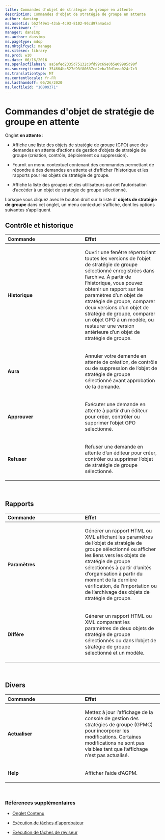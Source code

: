 ```yaml
---
title: Commandes d'objet de stratégie de groupe en attente
description: Commandes d'objet de stratégie de groupe en attente
author: dansimp
ms.assetid: b62f49e1-43ab-4c93-8102-96cd97a4adad
ms.reviewer: ''
manager: dansimp
ms.author: dansimp
ms.pagetype: mdop
ms.mktglfcycl: manage
ms.sitesec: library
ms.prod: w10
ms.date: 06/16/2016
ms.openlocfilehash: aa5afed2335d75132c0fd99c69e0b5e09985d98f
ms.sourcegitcommit: 354664bc527d93f80687cd2eba70d1eea024c7c3
ms.translationtype: MT
ms.contentlocale: fr-FR
ms.lasthandoff: 06/26/2020
ms.locfileid: "10809371"
---
```

# Commandes d'objet de stratégie de groupe en attente


Onglet **en attente** :

-   Affiche une liste des objets de stratégie de groupe (GPO) avec des demandes en attente d’actions de gestion d’objets de stratégie de groupe (création, contrôle, déploiement ou suppression).

-   Fournit un menu contextuel contenant des commandes permettant de répondre à des demandes en attente et d’afficher l’historique et les rapports pour les objets de stratégie de groupe.

-   Affiche la liste des groupes et des utilisateurs qui ont l’autorisation d’accéder à un objet de stratégie de groupe sélectionné.

Lorsque vous cliquez avec le bouton droit sur la liste d' **objets de stratégie de groupe** dans cet onglet, un menu contextuel s’affiche, dont les options suivantes s’appliquent.

## Contrôle et historique


<table>
<colgroup>
<col width="50%" />
<col width="50%" />
</colgroup>
<thead>
<tr class="header">
<th align="left">Commande</th>
<th align="left">Effet</th>
</tr>
</thead>
<tbody>
<tr class="odd">
<td align="left"><p><strong>Historique</strong></p></td>
<td align="left"><p>Ouvrir une fenêtre répertoriant toutes les versions de l’objet de stratégie de groupe sélectionné enregistrées dans l’archive. À partir de l’historique, vous pouvez obtenir un rapport sur les paramètres d’un objet de stratégie de groupe, comparer deux versions d’un objet de stratégie de groupe, comparer un objet GPO à un modèle, ou restaurer une version antérieure d’un objet de stratégie de groupe.</p></td>
</tr>
<tr class="even">
<td align="left"><p><strong>Aura</strong></p></td>
<td align="left"><p>Annuler votre demande en attente de création, de contrôle ou de suppression de l’objet de stratégie de groupe sélectionné avant approbation de la demande.</p></td>
</tr>
<tr class="odd">
<td align="left"><p><strong>Approuver</strong></p></td>
<td align="left"><p>Exécuter une demande en attente à partir d’un éditeur pour créer, contrôler ou supprimer l’objet GPO sélectionné.</p></td>
</tr>
<tr class="even">
<td align="left"><p><strong>Refuser</strong></p></td>
<td align="left"><p>Refuser une demande en attente d’un éditeur pour créer, contrôler ou supprimer l’objet de stratégie de groupe sélectionné.</p></td>
</tr>
</tbody>
</table>

 

## Rapports


<table>
<colgroup>
<col width="50%" />
<col width="50%" />
</colgroup>
<thead>
<tr class="header">
<th align="left">Commande</th>
<th align="left">Effet</th>
</tr>
</thead>
<tbody>
<tr class="odd">
<td align="left"><p><strong>Paramètres</strong></p></td>
<td align="left"><p>Générer un rapport HTML ou XML affichant les paramètres de l’objet de stratégie de groupe sélectionné ou afficher les liens vers les objets de stratégie de groupe sélectionnés à partir d’unités d’organisation à partir du moment de la dernière vérification, de l’importation ou de l’archivage des objets de stratégie de groupe.</p></td>
</tr>
<tr class="even">
<td align="left"><p><strong>Diffère</strong></p></td>
<td align="left"><p>Générer un rapport HTML ou XML comparant les paramètres de deux objets de stratégie de groupe sélectionnés ou dans l’objet de stratégie de groupe sélectionné et un modèle.</p></td>
</tr>
</tbody>
</table>

 

## Divers


<table>
<colgroup>
<col width="50%" />
<col width="50%" />
</colgroup>
<thead>
<tr class="header">
<th align="left">Commande</th>
<th align="left">Effet</th>
</tr>
</thead>
<tbody>
<tr class="odd">
<td align="left"><p><strong>Actualiser</strong></p></td>
<td align="left"><p>Mettez à jour l’affichage de la console de gestion des stratégies de groupe (GPMC) pour incorporer les modifications. Certaines modifications ne sont pas visibles tant que l’affichage n’est pas actualisé.</p></td>
</tr>
<tr class="even">
<td align="left"><p><strong>Help</strong></p></td>
<td align="left"><p>Afficher l’aide d’AGPM.</p></td>
</tr>
</tbody>
</table>

 

### Références supplémentaires

-   [Onglet Contenu](contents-tab-agpm40.md)

-   [Exécution de tâches d'approbateur](performing-approver-tasks-agpm40.md)

-   [Exécution de tâches de réviseur](performing-reviewer-tasks-agpm40.md)

 

 





